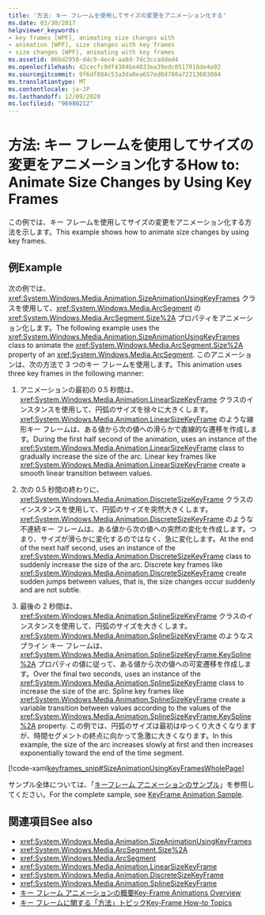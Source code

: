 ```yaml
---
title: '方法: キー フレームを使用してサイズの変更をアニメーション化する'
ms.date: 03/30/2017
helpviewer_keywords:
- key frames [WPF], animating size changes with
- animation [WPF], size changes with key frames
- size changes [WPF], animating with key frames
ms.assetid: 86bd2950-d4c9-4ec4-aa8d-7dc3ccadded4
ms.openlocfilehash: 42cecfc9df4304be4033ea39edc0517016de4a92
ms.sourcegitcommit: 9f6df084c53a3da0ea657ed0d708a72213683084
ms.translationtype: MT
ms.contentlocale: ja-JP
ms.lasthandoff: 12/09/2020
ms.locfileid: "96980212"
---
```

# <a name="how-to-animate-size-changes-by-using-key-frames"></a><span data-ttu-id="7dd8b-102">方法: キー フレームを使用してサイズの変更をアニメーション化する</span><span class="sxs-lookup"><span data-stu-id="7dd8b-102">How to: Animate Size Changes by Using Key Frames</span></span>
<span data-ttu-id="7dd8b-103">この例では、キー フレームを使用してサイズの変更をアニメーション化する方法を示します。</span><span class="sxs-lookup"><span data-stu-id="7dd8b-103">This example shows how to animate size changes by using key frames.</span></span>  
  
## <a name="example"></a><span data-ttu-id="7dd8b-104">例</span><span class="sxs-lookup"><span data-stu-id="7dd8b-104">Example</span></span>  
 <span data-ttu-id="7dd8b-105">次の例では、<xref:System.Windows.Media.Animation.SizeAnimationUsingKeyFrames> クラスを使用して、<xref:System.Windows.Media.ArcSegment> の <xref:System.Windows.Media.ArcSegment.Size%2A> プロパティをアニメーション化します。</span><span class="sxs-lookup"><span data-stu-id="7dd8b-105">The following example uses the <xref:System.Windows.Media.Animation.SizeAnimationUsingKeyFrames> class to animate the <xref:System.Windows.Media.ArcSegment.Size%2A> property of an <xref:System.Windows.Media.ArcSegment>.</span></span> <span data-ttu-id="7dd8b-106">このアニメーションは、次の方法で 3 つのキー フレームを使用します。</span><span class="sxs-lookup"><span data-stu-id="7dd8b-106">This animation uses three key frames in the following manner:</span></span>  
  
1. <span data-ttu-id="7dd8b-107">アニメーションの最初の 0.5 秒間は、<xref:System.Windows.Media.Animation.LinearSizeKeyFrame> クラスのインスタンスを使用して、円弧のサイズを徐々に大きくします。<xref:System.Windows.Media.Animation.LinearSizeKeyFrame> のような線形キー フレームは、ある値から次の値への滑らかで直線的な遷移を作成します。</span><span class="sxs-lookup"><span data-stu-id="7dd8b-107">During the first half second of the animation, uses an instance of the <xref:System.Windows.Media.Animation.LinearSizeKeyFrame> class to gradually increase the size of the arc. Linear key frames like <xref:System.Windows.Media.Animation.LinearSizeKeyFrame> create a smooth linear transition between values.</span></span>  
  
2. <span data-ttu-id="7dd8b-108">次の 0.5 秒間の終わりに、<xref:System.Windows.Media.Animation.DiscreteSizeKeyFrame> クラスのインスタンスを使用して、円弧のサイズを突然大きくします。<xref:System.Windows.Media.Animation.DiscreteSizeKeyFrame> のような不連続キー フレームは、ある値から次の値への突然の変化を作成します。つまり、サイズが滑らかに変化するのではなく、急に変化します。</span><span class="sxs-lookup"><span data-stu-id="7dd8b-108">At the end of the next half second, uses an instance of the <xref:System.Windows.Media.Animation.DiscreteSizeKeyFrame> class to suddenly increase the size of the arc. Discrete key frames like <xref:System.Windows.Media.Animation.DiscreteSizeKeyFrame> create sudden jumps between values, that is, the size changes occur suddenly and are not subtle.</span></span>  
  
3. <span data-ttu-id="7dd8b-109">最後の 2 秒間は、<xref:System.Windows.Media.Animation.SplineSizeKeyFrame> クラスのインスタンスを使用して、円弧のサイズを大きくします。<xref:System.Windows.Media.Animation.SplineSizeKeyFrame> のようなスプライン キー フレームは、<xref:System.Windows.Media.Animation.SplineSizeKeyFrame.KeySpline%2A> プロパティの値に従って、ある値から次の値への可変遷移を作成します。</span><span class="sxs-lookup"><span data-stu-id="7dd8b-109">Over the final two seconds, uses an instance of the <xref:System.Windows.Media.Animation.SplineSizeKeyFrame> class to increase the size of the arc. Spline key frames like <xref:System.Windows.Media.Animation.SplineSizeKeyFrame> create a variable transition between values according to the values of the <xref:System.Windows.Media.Animation.SplineSizeKeyFrame.KeySpline%2A> property.</span></span> <span data-ttu-id="7dd8b-110">この例では、円弧のサイズは最初はゆっくり大きくなりますが、時間セグメントの終点に向かって急激に大きくなります。</span><span class="sxs-lookup"><span data-stu-id="7dd8b-110">In this example, the size of the arc increases slowly at first and then increases exponentially toward the end of the time segment.</span></span>  
  
 [!code-xaml[keyframes_snip#SizeAnimationUsingKeyFramesWholePage](~/samples/snippets/xaml/VS_Snippets_Wpf/keyframes_snip/XAML/SizeAnimationUsingKeyFramesExample.xaml#sizeanimationusingkeyframeswholepage)]  
  
 <span data-ttu-id="7dd8b-111">サンプル全体については、「[キーフレーム アニメーションのサンプル](https://github.com/microsoft/WPF-Samples/tree/master/Animation/KeyFrameAnimation)」を参照してください。</span><span class="sxs-lookup"><span data-stu-id="7dd8b-111">For the complete sample, see [KeyFrame Animation Sample](https://github.com/microsoft/WPF-Samples/tree/master/Animation/KeyFrameAnimation).</span></span>  
  
## <a name="see-also"></a><span data-ttu-id="7dd8b-112">関連項目</span><span class="sxs-lookup"><span data-stu-id="7dd8b-112">See also</span></span>

- <xref:System.Windows.Media.Animation.SizeAnimationUsingKeyFrames>
- <xref:System.Windows.Media.ArcSegment.Size%2A>
- <xref:System.Windows.Media.ArcSegment>
- <xref:System.Windows.Media.Animation.LinearSizeKeyFrame>
- <xref:System.Windows.Media.Animation.DiscreteSizeKeyFrame>
- <xref:System.Windows.Media.Animation.SplineSizeKeyFrame>
- [<span data-ttu-id="7dd8b-113">キー フレーム アニメーションの概要</span><span class="sxs-lookup"><span data-stu-id="7dd8b-113">Key-Frame Animations Overview</span></span>](key-frame-animations-overview.md)
- [<span data-ttu-id="7dd8b-114">キー フレームに関する「方法」トピック</span><span class="sxs-lookup"><span data-stu-id="7dd8b-114">Key-Frame How-to Topics</span></span>](key-frame-animation-how-to-topics.md)
